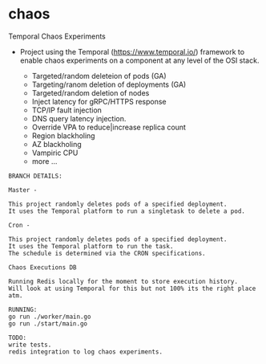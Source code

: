 # chaos
Temporal Chaos Experiments 
 
* Project using the Temporal (https://www.temporal.io/) framework to enable chaos experiments on a component at any level of the OSI stack. 

  - Targeted/random deleteion of pods (GA) 
  - Targeting/ranom deletion of deployments (GA) 
  - Targeted/random deletion of nodes
  - Inject latency for gRPC/HTTPS response
  - TCP/IP fault injection
  - DNS query latency injection.
  - Override VPA to reduce|increase replica count
  - Region blackholing
  - AZ blackholing
  - Vampiric CPU
  - more ... 
```
BRANCH DETAILS: 

Master -

This project randomly deletes pods of a specified deployment. 
It uses the Temporal platform to run a singletask to delete a pod. 

Cron -

This project randomly deletes pods of a specified deployment. 
It uses the Temporal platform to run the task.
The schedule is determined via the CRON specifications.

Chaos Executions DB

Running Redis locally for the moment to store execution history.
Will look at using Temporal for this but not 100% its the right place 
atm. 

```
```
RUNNING: 
go run ./worker/main.go
go run ./start/main.go

```
```
TODO:
write tests.
redis integration to log chaos experiments.

```
